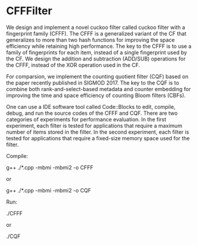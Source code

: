 # CFFFilter

We design and implement a novel cuckoo filter called cuckoo filter with a fingerprint family (CFFF). The CFFF is a generalized variant of the CF that generalizes to more than two hash functions for improving the space efficiency while retaining high performance. The key to the CFFF is to use a family of fingerprints for each item, instead of a single fingerprint used by the CF. We design the addition and subtraction (ADD/SUB) operations for the CFFF, instead of the XOR operation used in the CF.


For comparsion, we implement the counting quotient filter (CQF) based on the paper recently published in SIGMOD 2017. The key to the CQF is to combine both rank-and-select-based metadata and counter embedding for improving the time and space efficiency of counting Bloom filters (CBFs).


One can use a IDE software tool called Code::Blocks to edit, compile, debug, and run the source codes of the CFFF and CQF. There are two categories of experiments for performance evaluation. In the first experiment, each filter is tested for applications that require a maximum number of items stored in the filter. In the second experiment, each filter is tested for applications that require a fixed-size memory space used for the filter.


Compile:

  g++ ./*.cpp -mbmi -mbmi2 -o CFFF

or

  g++ ./*.cpp -mbmi -mbmi2 -o CQF


Run:

  ./CFFF

or

  ./CQF

